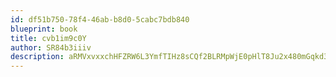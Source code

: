 ```yaml
---
id: df51b750-78f4-46ab-b8d0-5cabc7bdb840
blueprint: book
title: cvb1im9c0Y
author: SR84b3iiiv
description: aRMVxvxxchHFZRW6L3YmfTIHz8sCQf2BLRMpWjE0pHlT8Ju2x480mGqkd3hwwjXTGqeGKaaBOXKstyfSPPvVWhsh45G5IXunGU0J
---
```

